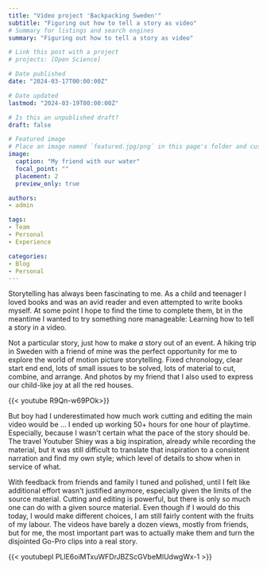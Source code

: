 ```yaml
---
title: "Video project 'Backpacking Sweden'"
subtitle: "Figuring out how to tell a story as video"
# Summary for listings and search engines
summary: "Figuring out how to tell a story as video"

# Link this post with a project
# projects: [Open Science]

# Date published
date: "2024-03-17T00:00:00Z"

# Date updated
lastmod: "2024-03-19T00:00:00Z"

# Is this an unpublished draft?
draft: false

# Featured image
# Place an image named `featured.jpg/png` in this page's folder and customize its options here.
image:
  caption: "My friend with our water"
  focal_point: ""
  placement: 2
  preview_only: true

authors:
- admin

tags:
- Team
- Personal
- Experience

categories:
- Blog
- Personal
---
```



Storytelling has always been fascinating to me. As a child and teenager I loved books and was an avid reader and even attempted to write books myself. At some point I hope to find the time to complete them, bt in the meantime I wanted to try something nore manageable: Learning how to tell a story in a video.

Not a particular story, just how to make *a* story out of an event. A hiking trip in Sweden with a friend of mine was the perfect opportunity for me to explore the world of motion picture storytelling. Fixed chronology, clear start end end, lots of small issues to be solved, lots of material to cut, combine, and arrange. And photos by my friend that I also used to express our child-like joy at all the red houses.

{{< youtube R9Qn-w69POk>}}

But boy had I underestimated how much work cutting and editing the main video would be ... I ended up working 50+ hours for one hour of playtime. Especially, because I wasn't certain what the pace of the story should be. The travel Youtuber Shiey was a big inspiration, already while recording the material, but it was still difficult to translate that inspiration to a consistent narration and find my own style; which level of details to show when in service of what.

With feedback from friends and family I tuned and polished, until I felt like additional effort wasn't justified anymore, especially given the limits of the source material. Cutting and editing is powerful, but there is only so much one can do with a given source material. Even though if I would do this today, I would make different choices, I am still fairly content with the fruits of my labour. The videos have barely a dozen views, mostly from friends, but for me, the most important part was to actually make them and turn the disjointed Go-Pro clips into a real story.

{{< youtubepl PLlE6oiMTxuWFDrJBZScGVbeMlUdwgWx-1 >}}

